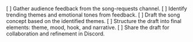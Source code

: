 [ ] Gather audience feedback from the song-requests channel.
[ ] Identify trending themes and emotional tones from feedback.
[ ] Draft the song concept based on the identified themes.
[ ] Structure the draft into final elements: theme, mood, hook, and narrative.
[ ] Share the draft for collaboration and refinement in Discord.